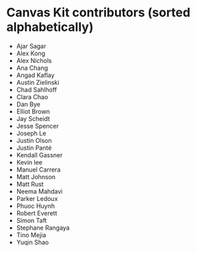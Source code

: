 # Canvas Kit contributors (sorted alphabetically)

- Ajar Sagar
- Alex Kong
- Alex Nichols
- Ana Chang
- Angad Kaflay
- Austin Zielinski
- Chad Sahlhoff
- Clara Chao
- Dan Bye
- Elliot Brown
- Jay Scheidt
- Jesse Spencer
- Joseph Le
- Justin Olson
- Justin Panté
- Kendall Gassner
- Kevin lee
- Manuel Carrera
- Matt Johnson
- Matt Rust
- Neema Mahdavi
- Parker Ledoux
- Phuoc Huynh
- Robert Everett
- Simon Taft
- Stephane Rangaya
- Tino Mejia
- Yuqin Shao

